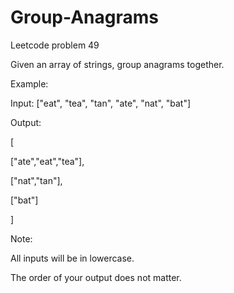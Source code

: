 # Group-Anagrams
Leetcode problem 49

Given an array of strings, group anagrams together.

Example:

Input: ["eat", "tea", "tan", "ate", "nat", "bat"]

Output:

[

  ["ate","eat","tea"],
  
  ["nat","tan"],
  
  ["bat"]
  
]

Note:

All inputs will be in lowercase.

The order of your output does not matter.
